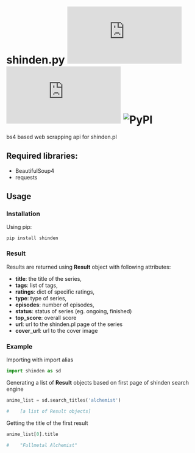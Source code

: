 # shinden.py  ![GitHub](https://img.shields.io/github/license/shaderlight/shinden.py) ![GitHub last commit](https://img.shields.io/github/last-commit/shaderlight/shinden.py) ![PyPI](https://img.shields.io/pypi/v/shinden) 
bs4 based web scrapping api for shinden.pl


## Required libraries:
- BeautifulSoup4
- requests

## Usage

### Installation

Using pip:
```
pip install shinden
```

### Result
Results are returned using **Result** object with following attributes:
- **title**: the title of the series,
- **tags**: list of tags,
- **ratings**: dict of specific ratings,
- **type**: type of series,
- **episodes**: number of episodes,
- **status**: status of series (eg. ongoing, finished)
- **top_score**: overall score
- **url**: url to the shinden.pl page of the series
- **cover_url**: url to the cover image

### Example
Importing with import alias
``` python
import shinden as sd
```
Generating a list of **Result** objects based on first page of shinden search engine
```python
anime_list = sd.search_titles('alchemist')

#    [a list of Result objects]
```
Getting the title of the first result
```python
anime_list[0].title

#    "Fullmetal Alchemist" 
```
